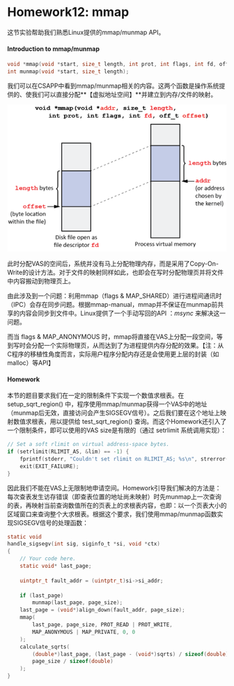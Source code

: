 # Homework12: mmap

这节实验帮助我们熟悉Linux提供的mmap/munmap API。

#### Introduction to mmap/munmap

```c
void *mmap(void *start, size_t length, int prot, int flags, int fd, off_t offset);
int munmap(void *start, size_t length);
```

我们可以在CSAPP中看到mmap/munmap相关的内容。这两个函数是操作系统提供的、使我们可以直接分配**【虚拟地址空间】**并建立到内存/文件的映射。

<img src="../pics/hw12-mmap.png" alt="mmap" style="zoom: 50%;" />

此时分配VAS的空间后，系统并没有马上分配物理内存，而是采用了Copy-On-Write的设计方法。对于文件的映射同样如此，也即会在写时分配物理页并将文件中内容搬动到物理页上。

由此涉及到一个问题：利用mmap（flags & MAP_SHARED）进行进程间通讯时（IPC）会存在同步问题。根据mmap-manual，mmap并不保证在munmap前共享的内容会同步到文件中。Linux提供了一个手动写回的API ：*msync* 来解决这一问题。

而当 flags & MAP_ANONYMOUS 时，mmap将直接在VAS上分配一段空间，等到写时会分配一个实际物理页，从而达到了为进程提供内存分配的效果。【注：从C程序的移植性角度而言，实际用户程序分配内存还是会使用更上层的封装（如malloc）等API】



#### Homework

本节的题目要求我们在一定的限制条件下实现一个数值求根表。在 setup\_sqrt\_region() 中，程序使用mmap/munmap获得一个VAS中的地址（munmap后无效，直接访问会产生SIGSEGV信号）。之后我们要在这个地址上映射数值求根表，用以提供给 test\_sqrt\_region() 查询。而这个Homework还引入了一个限制条件，即可以使用的VAS size是有限的（通过 setrlimit 系统调用实现）：

```c
// Set a soft rlimit on virtual address-space bytes.
if (setrlimit(RLIMIT_AS, &lim) == -1) {
    fprintf(stderr, "Couldn't set rlimit on RLIMIT_AS; %s\n", strerror(errno));
    exit(EXIT_FAILURE);
}
```

因此我们不能在VAS上无限制地申请空间。Homework引导我们解决的方法是：每次查表发生访存错误（即查表位置的地址尚未映射）时先munmap上一次查询的表，再映射当前查询数值所在的页表上的求根表内容，也即：以一个页表大小的区域窗口来查询整个大求根表。根据这个要求，我们使用mmap/munmap函数实现SIGSEGV信号的处理函数：

```c
static void
handle_sigsegv(int sig, siginfo_t *si, void *ctx)
{
    // Your code here.
    static void* last_page;
  
    uintptr_t fault_addr = (uintptr_t)si->si_addr;

    if (last_page)
        munmap(last_page, page_size);
    last_page = (void*)align_down(fault_addr, page_size);
    mmap(
        last_page, page_size, PROT_READ | PROT_WRITE, 
        MAP_ANONYMOUS | MAP_PRIVATE, 0, 0
    );
    calculate_sqrts(
        (double*)last_page, (last_page - (void*)sqrts) / sizeof(double), 
        page_size / sizeof(double)
    );
}
```

